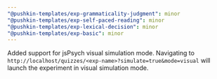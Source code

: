 ```yaml
---
"@pushkin-templates/exp-grammaticality-judgment": minor
"@pushkin-templates/exp-self-paced-reading": minor
"@pushkin-templates/exp-lexical-decision": minor
"@pushkin-templates/exp-basic": minor
---
```


Added support for jsPsych visual simulation mode. Navigating to `http://localhost/quizzes/<exp-name>?simulate=true&mode=visual` will launch the experiment in visual simulation mode.

